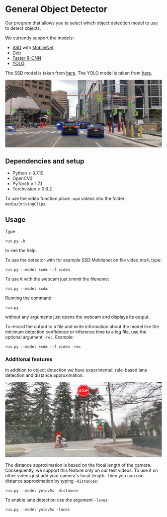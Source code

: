# General Object Detector
Our program that allows you to select which object detection model to use to detect objects.

We currently support the models:
* [SSD](https://arxiv.org/abs/1512.02325) with [MobileNet](https://arxiv.org/abs/1704.04861)
* [Detr](https://arxiv.org/abs/2005.12872)
* [Faster R-CNN](https://arxiv.org/abs/1506.01497)
* [YOLO](https://arxiv.org/abs/1804.02767)

The SSD model is taken from [here](https://github.com/qfgaohao/pytorch-ssd).
The YOLO model is taken from [here](https://github.com/ultralytics/yolov5).


![Intersection scene](media/detr-example.jpg)


## Dependencies and setup
* Python ≥ 3.7.10
* OpenCV2
* PyTorch ≥ 1.7.1
* Torchvision ≥ 0.8.2

To use the video function place `.mp4` videos into the folder `media/DrivingClips`.

## Usage
Type 
```
run.py -h
``` 

to see the help.

To use the detector with for example SSD Mobilenet on file video.mp4, type:

```
run.py --model ssdm --f video
```
To use it with the webcam just ommit the filename:
```
run.py --model ssdm
```
Running the command
```
run.py
```
without any arguments just opens the webcam and displays its output.

To record the output to a file and write information about the model like the minimum detection confidence or inference time to a log file, use the optional argument `-rec`. Example:

```
run.py --model ssdm --f video -rec
```

### Additional features
In addition to object detection we have experimental, rule-based lane detection and distance approximation.


![Distance approximation](media/distance-example.jpg)


The distance approximation is based on the focal length of the camera. Consequently, we support this feature only on our test videos. To use it on other videos just add your camera's focal length. Then you can use distance approximation by typing `-distances`:

```
run.py --model yolov5s -distances
```


To enable lane detection use the argument `-lanes`:

```
run.py --model yolov5s -lanes
```
